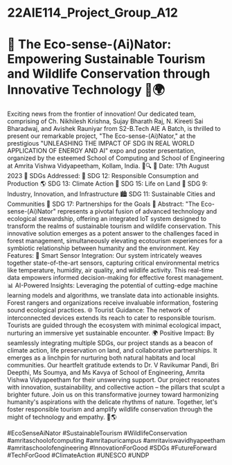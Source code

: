 ﻿# 22AIE114_Project_Group_A12
# 🌿 The Eco-sense-(Ai)Nator: Empowering Sustainable Tourism and Wildlife Conservation through Innovative Technology 🦋🌍
Exciting news from the frontier of innovation! Our dedicated team, comprising of Ch. Nikhilesh Krishna, Sujay Bharath Raj, N. Kireeti Sai Bharadwaj, and Avishek Rauniyar from S2-B.Tech AIE A Batch, is thrilled to present our remarkable project, "The Eco-sense-(Ai)Nator," at the prestigious "UNLEASHING THE IMPACT OF SDG IN REAL WORLD APPLICATION OF ENERGY AND AI" expo and poster presentation, organized by the esteemed School of Computing and School of Engineering at Amrita Vishwa Vidyapeetham, Kollam, India. 🌳🔍
📅 Date: 17th August 2023 
🎯 SDGs Addressed: 🌱 SDG 12: Responsible Consumption and Production 🌎 SDG 13: Climate Action 🦓 SDG 15: Life on Land 🚀 SDG 9: Industry, Innovation, and Infrastructure 🏙️ SDG 11: Sustainable Cities and Communities 🤝 SDG 17: Partnerships for the Goals
📜 Abstract: "The Eco-sense-(Ai)Nator" represents a pivotal fusion of advanced technology and ecological stewardship, offering an integrated IoT system designed to transform the realms of sustainable tourism and wildlife conservation. This innovative solution emerges as a potent answer to the challenges faced in forest management, simultaneously elevating ecotourism experiences for a symbiotic relationship between humanity and the environment.
Key Features: 🌲 Smart Sensor Integration: Our system intricately weaves together state-of-the-art sensors, capturing critical environmental metrics like temperature, humidity, air quality, and wildlife activity. This real-time data empowers informed decision-making for effective forest management. 📊 AI-Powered Insights: Leveraging the potential of cutting-edge machine learning models and algorithms, we translate data into actionable insights. Forest rangers and organizations receive invaluable information, fostering sound ecological practices. 🌐 Tourist Guidance: The network of interconnected devices extends its reach to cater to responsible tourism. Tourists are guided through the ecosystem with minimal ecological impact, nurturing an immersive yet sustainable encounter. 🌍 Positive Impact: By seamlessly integrating multiple SDGs, our project stands as a beacon of climate action, life preservation on land, and collaborative partnerships. It emerges as a linchpin for nurturing both natural habitats and local communities.
Our heartfelt gratitude extends to Dr. V Ravikumar Pandi, Bri Deepthi, Ms Soumya, and Ms Kavya of  School of Engineering, Amrita Vishwa Vidyapeetham for their unswerving support. Our project resonates with innovation, sustainability, and collective action – the pillars that sculpt a brighter future.
Join us on this transformative journey toward harmonizing humanity's aspirations with the delicate rhythms of nature. Together, let's foster responsible tourism and amplify wildlife conservation through the might of technology and empathy. 🌱🌎

#EcoSenseAiNator #SustainableTourism #WildlifeConservation #amritaschoolofcomputing #amritapuricampus #amritaviswavidhyapeetham #amritaschoolofengineering #InnovationForGood #SDGs #FutureForward #TechForGood  #ClimateAction #UNESCO #UNDP

